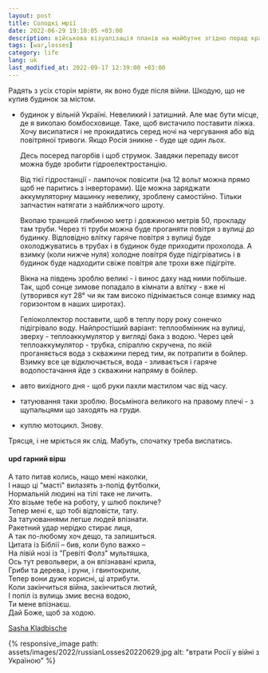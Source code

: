```yaml
---
layout: post
title: Солодкі мрії
date: 2022-06-29 19:10:05 +03:00
description: військова візуалізація планів на майбутнє згідно порад кращих собаководов щоб не поїхав дах
tags: [war,losses]
category: life
lang: uk
last_modified_at: 2022-09-17 12:39:00 +03:00
---
```


Радять з усіх сторін мріяти, як воно буде після війни.
Шкодую, що не купив будинок за містом.

* будинок у вільній Україні.
  Невеликий і затишний.
  Але має бути місце, де я викопаю бомбосховище.
  Таке, щоб вистачило поставити ліжка.
  Хочу висипатися і не прокидатись серед ночі на чергування або від повітряної тривоги.
  Якщо Росія зникне - буде ще один льох.
 
  Десь посеред пагорбів і щоб струмок. 
  Завдяки перепаду висот можна буде зробити гідроелектростанцію.
 
  Від тієї гідростанції - лампочок повісити (на 12 вольт можна прямо щоб не паритись з інверторами).
  Ще можна заряджати аккумуляторну машинку невелику, зроблену самостійно. 
  Тільки запчастин натягати з найближчого шроту.
 
  Вкопаю траншей глибиною метр і довжиною метрів 50, прокладу там труби.
  Через ті труби можна буде проганяти повітря з вулиці до будинку.
  Відповідно влітку гаряче повітря з вулиці буде охолоджуватись в трубах і в будинок буде приходити прохолода.
  А взимку (коли нижче нуля) холодне повітря буде підігріватись і в будинок буде надходити свіже повітря але трохи вже підігріте.
  
  Вікна на південь зроблю великі - і винос даху над ними побільше.
  Так, щоб сонце зимове попадало в кімнати а влітку - вже ні (утворився кут 28° чи як там високо піднімається сонце взимку над горизонтом в наших широтах).
  
  Геліоколлектор поставити, щоб в теплу пору року сонечко підігрівало воду.
  Найпростіший варіант: теплообмінник на вулиці, зверху - теплоаккумулятор у вигляді бака з водою. 
  Через цей теплоаккумулятор - трубка, спіраллю скручена, по якій проганяється вода з скважини перед тим, як потрапити в бойлер.
  Взимку все це відключається, вода - зливається і гаряче водопостачання йде з скважини напряму в бойлер.
* авто вихідного дня - щоб руки пахли мастилом час від часу.
* татуювання таки зроблю.
  Восьмінога великого на правому плечі - з щупальцями що заходять на груди.
* куплю мотоцикл.
  Знову.

Трясця, і не мріється як слід.
Мабуть, спочатку треба виспатись.

#### upd гарний вірш

А тато питав колись, нащо мені наколки,
<br>
І нащо ці "масті" вилазять з-попід футболки,
<br>
Нормальній людині на тілі таке не личить.
<br>
Хто візьме тебе на роботу, у шлюб покличе?
<br>
Тепер мені є, що тобі відповісти, тату.
<br>
За татуюваннями легше людей впізнати.
<br>
Ракетний удар нерідко стирає лиця, 
<br>
А так по-любому хоч дещо, та залишиться. 
<br>
Цитата із Біблії – бив, коли було важко –
<br>
На лівій нозі із "Гревіті Фолз" мультяшка,
<br>
Ось тут револьвери, а он впізнавані крила,
<br>
Гриби та дерева, і руни, і гвинтокрили,
<br>
Тепер вони дуже корисні, ці атрибути. 
<br>
Коли закінчиться війна, закінчиться лютий,
<br>
І попіл із вулиць змиє весна водою,
<br>
Ти мене впізнаєш.
<br>
Дай Боже, щоб за ходою.

[Sasha Kladbische](https://www.facebook.com/kladbische/posts/pfbid02L1w33XcAoTBhYJMV4BUynMXwELy5VCyTcNt68Xsu8LuF1ByXQFqCN5qttrQZFYAdl)

{% responsive_image path: assets/images/2022/russianLosses20220629.jpg alt: "втрати Росії у війні з Україною" %}
